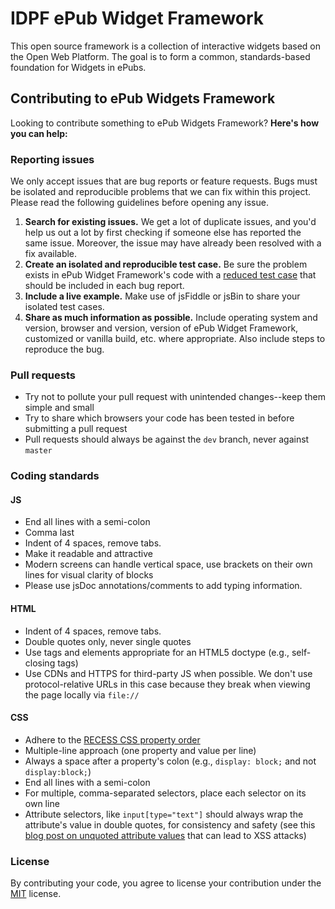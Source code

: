 # IDPF ePub Widget Framework

This open source framework is a collection of interactive widgets based on the Open Web Platform. 
The goal is to form a common, standards-based foundation for Widgets in ePubs.

## Contributing to ePub Widgets Framework

Looking to contribute something to ePub Widgets Framework? **Here's how you can help:**


### Reporting issues

We only accept issues that are bug reports or feature requests. Bugs must be isolated and reproducible problems that we can fix within this project. Please read the following guidelines before opening any issue.

1. **Search for existing issues.** We get a lot of duplicate issues, and you'd help us out a lot by first checking if someone else has reported the same issue. Moreover, the issue may have already been resolved with a fix available.
2. **Create an isolated and reproducible test case.** Be sure the problem exists in ePub Widget Framework's code with a [reduced test case](http://css-tricks.com/reduced-test-cases/) that should be included in each bug report.
3. **Include a live example.** Make use of jsFiddle or jsBin to share your isolated test cases.
4. **Share as much information as possible.** Include operating system and version, browser and version, version of ePub Widget Framework, customized or vanilla build, etc. where appropriate. Also include steps to reproduce the bug.



### Pull requests

- Try not to pollute your pull request with unintended changes--keep them simple and small
- Try to share which browsers your code has been tested in before submitting a pull request
- Pull requests should always be against the `dev` branch, never against `master`



### Coding standards

#### JS

- End all lines with a semi-colon
- Comma last
- Indent of 4 spaces, remove tabs.
- Make it readable and attractive
- Modern screens can handle vertical space, use brackets on their own lines for visual clarity of blocks
- Please use jsDoc annotations/comments to add typing information.

#### HTML

- Indent of 4 spaces, remove tabs.
- Double quotes only, never single quotes
- Use tags and elements appropriate for an HTML5 doctype (e.g., self-closing tags)
- Use CDNs and HTTPS for third-party JS when possible. We don't use protocol-relative URLs in this case because they break when viewing the page locally via `file://`

#### CSS

- Adhere to the [RECESS CSS property order](http://markdotto.com/2011/11/29/css-property-order/)
- Multiple-line approach (one property and value per line)
- Always a space after a property's colon (e.g., `display: block;` and not `display:block;`)
- End all lines with a semi-colon
- For multiple, comma-separated selectors, place each selector on its own line
- Attribute selectors, like `input[type="text"]` should always wrap the attribute's value in double quotes, for consistency and safety (see this [blog post on unquoted attribute values](http://mathiasbynens.be/notes/unquoted-attribute-values) that can lead to XSS attacks)




### License

By contributing your code, you agree to license your contribution under the [MIT](http://opensource.org/licenses/MIT) license.
